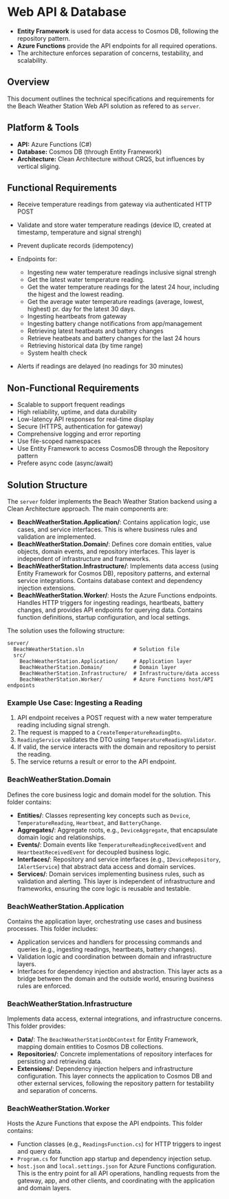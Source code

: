 # Web API & Database



- **Entity Framework** is used for data access to Cosmos DB, following the repository pattern.
- **Azure Functions** provide the API endpoints for all required operations.
- The architecture enforces separation of concerns, testability, and scalability.

## Overview

This document outlines the technical specifications and requirements for the Beach Weather Station Web API solution as refered to as `server`.

## Platform & Tools
- **API:** Azure Functions (C#)
- **Database:** Cosmos DB (through Entity Framework)
- **Architecture:** Clean Architecture without CRQS, but influences by vertical sliging.

## Functional Requirements
- Receive temperature readings from gateway via authenticated HTTP POST

- Validate and store water temperature readings (device ID, created at timestamp, temperature and signal strengh)
- Prevent duplicate records (idempotency)
- Endpoints for:
  - Ingesting new water temperature readings inclusive signal strengh
  - Get the latest water temperature reading.
  - Get the water temperature readings for the latest 24 hour, including the higest and the lowest reading.
  - Get the average water temperature readings (average, lowest, highest) pr. day for the latest 30 days.  
  - Ingesting heartbeats from gateway
  - Ingesting battery change notifications from app/management
  - Retrieving latest heatbeats and battery changes
  - Retrieve heatbeats and battery changes for the last 24 hours
  - Retrieving historical data (by time range)
  - System health check
- Alerts if readings are delayed (no readings for 30 minutes)


## Non-Functional Requirements
- Scalable to support frequent readings
- High reliability, uptime, and data durability
- Low-latency API responses for real-time display
- Secure (HTTPS, authentication for gateway)
- Comprehensive logging and error reporting
- Use file-scoped namespaces
- Use Entity Framework to access CosmosDB through the Repository pattern
- Prefere async code (async/await)

## Solution Structure

The `server` folder implements the Beach Weather Station backend using a Clean Architecture approach. The main components are:

- **BeachWeatherStation.Application/**: Contains application logic, use cases, and service interfaces. This is where business rules and validation are implemented.
- **BeachWeatherStation.Domain/**: Defines core domain entities, value objects, domain events, and repository interfaces. This layer is independent of infrastructure and frameworks.
- **BeachWeatherStation.Infrastructure/**: Implements data access (using Entity Framework for Cosmos DB), repository patterns, and external service integrations. Contains database context and dependency injection extensions.
- **BeachWeatherStation.Worker/**: Hosts the Azure Functions endpoints. Handles HTTP triggers for ingesting readings, heartbeats, battery changes, and provides API endpoints for querying data. Contains function definitions, startup configuration, and local settings.

The solution uses the following structure:

```
server/
  BeachWeatherStation.sln                # Solution file
  src/
    BeachWeatherStation.Application/     # Application layer
    BeachWeatherStation.Domain/          # Domain layer
    BeachWeatherStation.Infrastructure/  # Infrastructure/data access
    BeachWeatherStation.Worker/          # Azure Functions host/API endpoints
```
### Example Use Case: Ingesting a Reading
1. API endpoint receives a POST request with a new water temperature reading including signal strengh.
2. The request is mapped to a `CreateTemperatureReadingDto`.
3. `ReadingService` validates the DTO using `TemperatureReadingValidator`.
4. If valid, the service interacts with the domain and repository to persist the reading.
5. The service returns a result or error to the API endpoint.

### BeachWeatherStation.Domain

Defines the core business logic and domain model for the solution. This folder contains:
- **Entities/**: Classes representing key concepts such as `Device`, `TemperatureReading`, `Heartbeat`, and `BatteryChange`.
- **Aggregates/**: Aggregate roots, e.g., `DeviceAggregate`, that encapsulate domain logic and relationships.
- **Events/**: Domain events like `TemperatureReadingReceivedEvent` and `HeartbeatReceivedEvent` for decoupled business logic.
- **Interfaces/**: Repository and service interfaces (e.g., `IDeviceRepository`, `IAlertService`) that abstract data access and domain services.
- **Services/**: Domain services implementing business rules, such as validation and alerting.
This layer is independent of infrastructure and frameworks, ensuring the core logic is reusable and testable.

### BeachWeatherStation.Application

Contains the application layer, orchestrating use cases and business processes. This folder includes:
- Application services and handlers for processing commands and queries (e.g., ingesting readings, heartbeats, battery changes).
- Validation logic and coordination between domain and infrastructure layers.
- Interfaces for dependency injection and abstraction.
This layer acts as a bridge between the domain and the outside world, ensuring business rules are enforced.

### BeachWeatherStation.Infrastructure

Implements data access, external integrations, and infrastructure concerns. This folder provides:
- **Data/**: The `BeachWeatherStationDbContext` for Entity Framework, mapping domain entities to Cosmos DB collections.
- **Repositories/**: Concrete implementations of repository interfaces for persisting and retrieving data.
- **Extensions/**: Dependency injection helpers and infrastructure configuration.
This layer connects the application to Cosmos DB and other external services, following the repository pattern for testability and separation of concerns.

### BeachWeatherStation.Worker

Hosts the Azure Functions that expose the API endpoints. This folder contains:
- Function classes (e.g., `ReadingsFunction.cs`) for HTTP triggers to ingest and query data.
- `Program.cs` for function app startup and dependency injection setup.
- `host.json` and `local.settings.json` for Azure Functions configuration.
This is the entry point for all API operations, handling requests from the gateway, app, and other clients, and coordinating with the application and domain layers.

